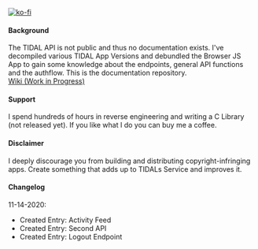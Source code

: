 [![ko-fi](https://www.ko-fi.com/img/githubbutton_sm.svg)](https://ko-fi.com/H2H12FS8P)
#### Background
The TIDAL API is not public and thus no documentation exists. I've decompiled various TIDAL App Versions and debundled the Browser JS App to gain some knowledge about the endpoints, general API functions and the authflow. This is the documentation repository.\
[Wiki (Work in Progress)](https://github.com/openTIDAL/docTIDAL/wiki)

#### Support
I spend hundreds of hours in reverse engineering and writing a C Library (not released yet). If you like what I do you can buy me a coffee.

#### Disclaimer
I deeply discourage you from building and distributing copyright-infringing apps. Create something that adds up to TIDALs Service and improves it.

#### Changelog

11-14-2020:
  - Created Entry: Activity Feed 
  - Created Entry: Second API
  - Created Entry: Logout Endpoint
